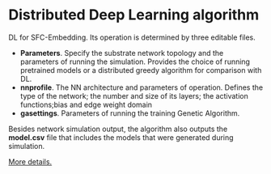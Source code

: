 # Distributed Deep Learning algorithm

DL for SFC-Embedding. Its operation is determined by three editable files.

* **Parameters**. Specify the substrate network topology and the parameters of running the simulation. Provides the choice of running pretrained models or a distributed greedy algorithm for comparison with DL.
* **nnprofile**. The NN architecture and parameters of operation. Defines the type of the network; the number and size of its layers; the activation functions;bias and edge weight domain
* **gasettings**. Parameters of running the training Genetic Algorithm.

Besides network simulation output, the algorithm also outputs the **model.csv** file that includes the models that were generated during simulation.

[More details.](https://rodispantelis.github.io/SFC-Embedding/)